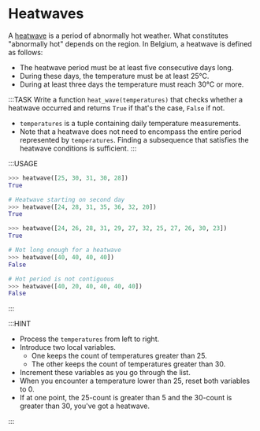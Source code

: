 # Heatwaves

A [heatwave](https://en.wikipedia.org/wiki/Heat_wave) is a period of abnormally hot weather.
What constitutes "abnormally hot" depends on the region.
In Belgium, a heatwave is defined as follows:

* The heatwave period must be at least five consecutive days long.
* During these days, the temperature must be at least 25&deg;C.
* During at least three days the temperature must reach 30&deg;C or more.

:::TASK
Write a function `heat_wave(temperatures)` that checks whether a heatwave occurred and returns `True` if that's the case, `False` if not.

* `temperatures` is a tuple containing daily temperature measurements.
* Note that a heatwave does not need to encompass the entire period represented by `temperatures`.
  Finding a subsequence that satisfies the heatwave conditions is sufficient.
:::

:::USAGE

```python
>>> heatwave([25, 30, 31, 30, 28])
True

# Heatwave starting on second day
>>> heatwave([24, 28, 31, 35, 36, 32, 20])
True

>>> heatwave([24, 26, 28, 31, 29, 27, 32, 25, 27, 26, 30, 23])
True

# Not long enough for a heatwave
>>> heatwave([40, 40, 40, 40])
False

# Hot period is not contiguous
>>> heatwave([40, 20, 40, 40, 40, 40])
False
```

:::

:::HINT

* Process the `temperatures` from left to right.
* Introduce two local variables.
  * One keeps the count of temperatures greater than 25.
  * The other keeps the count of temperatures greater than 30.
* Increment these variables as you go through the list.
* When you encounter a temperature lower than 25, reset both variables to 0.
* If at one point, the 25-count is greater than 5 and the 30-count is greater than 30, you've got a heatwave.

:::
